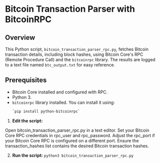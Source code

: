 # Bitcoin Transaction Parser with BitcoinRPC

## Overview

This Python script, `bitcoin_transaction_parser_rpc.py`, fetches Bitcoin transaction details, including block hashes, using Bitcoin Core's RPC (Remote Procedure Call) and the `bitcoinrpc` library. The results are logged to a text file named `btc_output.txt` for easy reference.

## Prerequisites

- Bitcoin Core installed and configured with RPC.
- Python 3.
- `bitcoinrpc` library installed. You can install it using:
  ```bash
  `pip install python-bitcoinrpc`
  
1. **Edit the script:**

Open bitcoin_transaction_parser_rpc.py in a text editor.
Set your Bitcoin Core RPC credentials in rpc_user and rpc_password.
Adjust the rpc_port if your Bitcoin Core RPC is configured on a different port.
Ensure the transaction_hashes list contains the desired Bitcoin transaction hashes.

2. **Run the script:**
`python3 bitcoin_transaction_parser_rpc.py`


